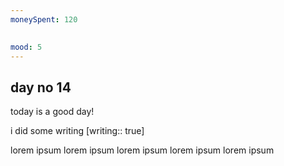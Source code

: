 ```yaml
---
moneySpent: 120

 
mood: 5
---
```

## day no 14
today is a good day!
 

i did some writing [writing:: true]

lorem ipsum lorem ipsum lorem ipsum lorem ipsum lorem ipsum
